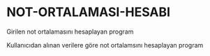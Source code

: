 # NOT-ORTALAMASI-HESABI
Girilen not ortalamasını hesaplayan program

Kullanıcıdan alınan verilere göre not ortalamsını hesaplayan program
